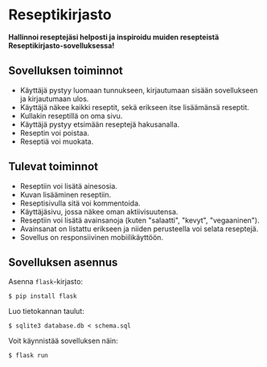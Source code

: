 # Reseptikirjasto

**Hallinnoi reseptejäsi helposti ja inspiroidu muiden resepteistä Reseptikirjasto-sovelluksessa!**

## Sovelluksen toiminnot

* Käyttäjä pystyy luomaan tunnukseen, kirjautumaan sisään sovellukseen ja kirjautumaan ulos.
* Käyttäjä näkee kaikki reseptit, sekä erikseen itse lisäämänsä reseptit.
* Kullakin reseptillä on oma sivu.
* Käyttäjä pystyy etsimään reseptejä hakusanalla.
* Reseptin voi poistaa.
* Reseptiä voi muokata.

## Tulevat toiminnot

* Reseptiin voi lisätä ainesosia.
* Kuvan lisääminen reseptiin.
* Reseptisivulla sitä voi kommentoida.
* Käyttäjäsivu, jossa näkee oman aktiivisuutensa.
* Reseptiin voi lisätä avainsanoja (kuten "salaatti", "kevyt", "vegaaninen").
* Avainsanat on listattu erikseen ja niiden perusteella voi selata reseptejä.
* Sovellus on responsiivinen mobiilikäyttöön.

## Sovelluksen asennus

Asenna `flask`-kirjasto:

```
$ pip install flask
```

Luo tietokannan taulut:

```
$ sqlite3 database.db < schema.sql
```

Voit käynnistää sovelluksen näin:

```
$ flask run
```
